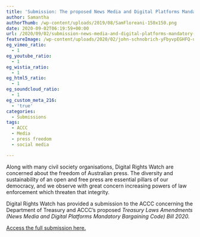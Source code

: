 ```yaml
---
title: 'Submission: The proposed News Media and Digital Platforms Mandatory Bargaining Code'
author: Samantha
authorThumb: /wp-content/uploads/2019/08/SamFloreani-150x150.png
date: 2020-09-02T06:19:59+00:00
url: /2020/09/02/submission-news-media-and-digital-platforms-mandatory-bargaining-code/
featureImage: /wp-content/uploads/2020/02/john-schnobrich-yFbyvpEGHFQ-unsplash-scaled-1.jpg
eg_vimeo_ratio:
  - 1
eg_youtube_ratio:
  - 1
eg_wistia_ratio:
  - 1
eg_html5_ratio:
  - 1
eg_soundcloud_ratio:
  - 1
eg_custom_meta_216:
  - 'true'
categories:
  - Submissions
tags:
  - ACCC
  - Media
  - press freedom
  - social media

---
```

Along with many civil society organisations, Digital Rights Watch are concerned about the freedom of Australian press. The diversity and sustainability of an open and free press are essential pillars of our democracy, and we observe with great concern increasing powers of law enforcement which threaten that integrity.

Digital Rights Watch has provided a submission to the ACCC concerning the Department of Treasury and ACCC’s proposed _Treasury Laws Amendments (News Media and Digital Platforms Mandatory Bargaining Code) Bill 2020._

[Access the full submission here.][1]

 [1]: /wp-content/uploads/2020/09/Submission_-Treasury-Laws-Amendment-News-Media-and-Digital-Platforms-Mandatory-Bargaining-Code-Bill-2020.pdf